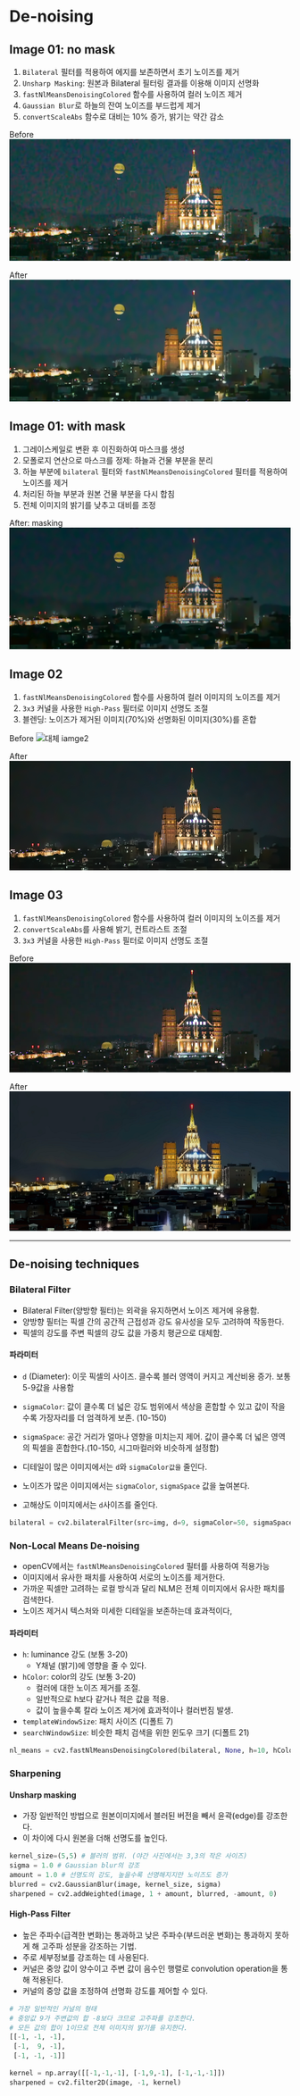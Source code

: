 # De-noising

## Image 01: no mask

1. `Bilateral` 필터를 적용하여 에지를 보존하면서 초기 노이즈를 제거
2. `Unsharp Masking`: 원본과 Bilateral 필터링 결과를 이용해 이미지 선명화
3. `fastNlMeansDenoisingColored` 함수를 사용하여 컬러 노이즈 제거
4. `Gaussian Blur`로 하늘의 잔여 노이즈를 부드럽게 제거
5. `convertScaleAbs` 함수로 대비는 10% 증가, 밝기는 약간 감소

Before
![대체 iamge1](/denoising/img/01.png)

After
![대체 iamge1](/denoising/img/result_nomask_01.png)

## Image 01: with mask

1. 그레이스케일로 변환 후 이진화하여 마스크를 생성
2. 모폴로지 연산으로 마스크를 정제: 하늘과 건물 부분을 분리
3. 하늘 부분에 `bilateral` 필터와 `fastNlMeansDenoisingColored` 필터를 적용하여 노이즈를 제거
4. 처리된 하늘 부분과 원본 건물 부분을 다시 합침
5. 전체 이미지의 밝기를 낮추고 대비를 조정

After: masking
![대체 iamge1](/denoising/img/result_01.png)

## Image 02

1. `fastNlMeansDenoisingColored` 함수를 사용하여 컬러 이미지의 노이즈를 제거
2. `3x3` 커널을 사용한 `High-Pass` 필터로 이미지 선명도 조절
3. 블렌딩: 노이즈가 제거된 이미지(70%)와 선명화된 이미지(30%)를 혼합

Before
![대체 iamge2](/denoising/img/02.png)

After
![대체 iamge2](/denoising/img/result_02.png)

## Image 03

1. `fastNlMeansDenoisingColored` 함수를 사용하여 컬러 이미지의 노이즈를 제거
2. `convertScaleAbs`를 사용해 밝기, 컨트라스트 조절
3. `3x3` 커널을 사용한 `High-Pass` 필터로 이미지 선명도 조절

Before
![대체 iamge1](/denoising/img/03.png)

After
![대체 iamge1](/denoising/img/result_03.png)

---

## De-noising techniques

### Bilateral Filter

- Bilateral Filter(양방향 필터)는 외곽을 유지하면서 노이즈 제거에 유용함.
- 양방향 필터는 픽셀 간의 공간적 근접성과 강도 유사성을 모두 고려하여 작동한다.
- 픽셀의 강도를 주변 픽셀의 강도 값을 가중치 평균으로 대체함.

#### 파라미터

- `d` (Diameter): 이웃 픽셀의 사이즈. 클수록 블러 영역이 커지고 계산비용 증가. 보통 5-9값을 사용함
- `sigmaColor`: 값이 클수록 더 넓은 강도 범위에서 색상을 혼합할 수 있고 값이 작을수록 가장자리를 더 엄격하게 보존. (10-150)
- `sigmaSpace`: 공간 거리가 얼마나 영향을 미치는지 제어. 값이 클수록 더 넓은 영역의 픽셀을 혼합한다.(10-150, 시그마컬러와 비슷하게 설정함)

- 디테일이 많은 이미지에서는 `d`와 `sigmaColor값을` 줄인다.
- 노이즈가 많은 이미지에서는 `sigmaColor`, `sigmaSpace` 값을 높여본다.
- 고해상도 이미지에서는 `d`사이즈를 줄인다.

```python
bilateral = cv2.bilateralFilter(src=img, d=9, sigmaColor=50, sigmaSpace=30)
```

### Non-Local Means De-noising

- openCV에서는 `fastNlMeansDenoisingColored` 필터를 사용하여 적용가능
- 이미지에서 유사한 패치를 사용하여 서로의 노이즈를 제거한다.
- 가까운 픽셀만 고려하는 로컬 방식과 달리 NLM은 전체 이미지에서 유사한 패치를 검색한다.
- 노이즈 제거시 텍스처와 미세한 디테일을 보존하는데 효과적이다,

#### 파라미터

- `h`: luminance 강도 (보통 3-20)
  - Y채널 (밝기)에 영향을 줄 수 있다.
- `hColor`: color의 강도 (보통 3-20)
  - 컬러에 대한 노이즈 제거를 조절.
  - 일반적으로 h보다 같거나 적은 값을 적용.
  - 값이 높을수록 칼라 노이즈 제거에 효과적이나 컬러번짐 발생.
- `templateWindowSize`: 패치 사이즈 (디폴트 7)
- `searchWindowSize`: 비슷한 패치 검색을 위한 윈도우 크기 (디폴트 21)
  
```python
nl_means = cv2.fastNlMeansDenoisingColored(bilateral, None, h=10, hColor=10)
```

### Sharpening

#### Unsharp masking

- 가장 일반적인 방법으로 원본이미지에서 블러된 버전을 빼서 윤곽(edge)를 강조한다.
- 이 차이에 다시 원본을 더해 선명도를 높인다.

```python
kernel_size=(5,5) # 블러의 범위. (야간 사진에서는 3,3의 작은 사이즈)
sigma = 1.0 # Gaussian blur의 강조
amount = 1.0 # 선명도의 강도, 높을수록 선명해지지만 노이즈도 증가
blurred = cv2.GaussianBlur(image, kernel_size, sigma)
sharpened = cv2.addWeighted(image, 1 + amount, blurred, -amount, 0)
```

#### High-Pass Filter

- 높은 주파수(급격한 변화)는 통과하고 낮은 주파수(부드러운 변화)는 통과하지 못하게 해 고주파 성분을 강조하는 기법.
- 주로 세부정보를 강조하는 데 사용된다.
- 커널은 중앙 값이 양수이고 주변 값이 음수인 행렬로 convolution operation을 통해 적용된다.
- 커널의 중앙 값을 조정하여 선명화 강도를 제어할 수 있다.

```python
# 가장 일반적인 커널의 형태
# 중앙값 9가 주변값의 합 -8보다 크므로 고주파를 강조한다.
# 모든 값의 합이 1이므로 전체 이미지의 밝기를 유지한다.
[[-1, -1, -1],
 [-1,  9, -1],
 [-1, -1, -1]]
```

```python
kernel = np.array([[-1,-1,-1], [-1,9,-1], [-1,-1,-1]])
sharpened = cv2.filter2D(image, -1, kernel)
```
